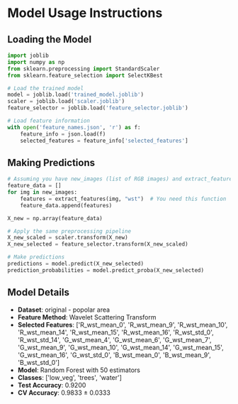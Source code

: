 # Model Usage Instructions

## Loading the Model
```python
import joblib
import numpy as np
from sklearn.preprocessing import StandardScaler
from sklearn.feature_selection import SelectKBest

# Load the trained model
model = joblib.load('trained_model.joblib')
scaler = joblib.load('scaler.joblib')
feature_selector = joblib.load('feature_selector.joblib')

# Load feature information
with open('feature_names.json', 'r') as f:
    feature_info = json.load(f)
    selected_features = feature_info['selected_features']
```

## Making Predictions
```python
# Assuming you have new_images (list of RGB images) and extract_features function
feature_data = []
for img in new_images:
    features = extract_features(img, "wst")  # You need this function
    feature_data.append(features)

X_new = np.array(feature_data)

# Apply the same preprocessing pipeline
X_new_scaled = scaler.transform(X_new)
X_new_selected = feature_selector.transform(X_new_scaled)

# Make predictions
predictions = model.predict(X_new_selected)
prediction_probabilities = model.predict_proba(X_new_selected)
```

## Model Details
- **Dataset**: original - popolar area
- **Feature Method**: Wavelet Scattering Transform
- **Selected Features**: ['R_wst_mean_0', 'R_wst_mean_9', 'R_wst_mean_10', 'R_wst_mean_14', 'R_wst_mean_15', 'R_wst_mean_16', 'R_wst_std_0', 'R_wst_std_14', 'G_wst_mean_4', 'G_wst_mean_6', 'G_wst_mean_7', 'G_wst_mean_9', 'G_wst_mean_10', 'G_wst_mean_14', 'G_wst_mean_15', 'G_wst_mean_16', 'G_wst_std_0', 'B_wst_mean_0', 'B_wst_mean_9', 'B_wst_std_0']
- **Model**: Random Forest with 50 estimators
- **Classes**: ['low_veg', 'trees', 'water']
- **Test Accuracy**: 0.9200
- **CV Accuracy**: 0.9833 ± 0.0333

